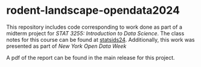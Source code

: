# rodent-landscape-opendata2024

This repository includes code corresponding to work done 
as part of a midterm project for *STAT 3255: Introduction 
to Data Science*. The class notes for this course
can be found at [statsids24](https://statds.github.io/ids-s24/).
Additionally, this work was presented as part of 
*New York Open Data Week*

A pdf of the report can be found in the main release for 
this project.
